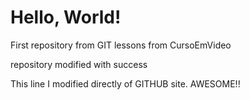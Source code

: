 # Hello, World!
 First repository from GIT lessons from CursoEmVideo 

repository modified with success


This line I modified directly of GITHUB site. AWESOME!!
